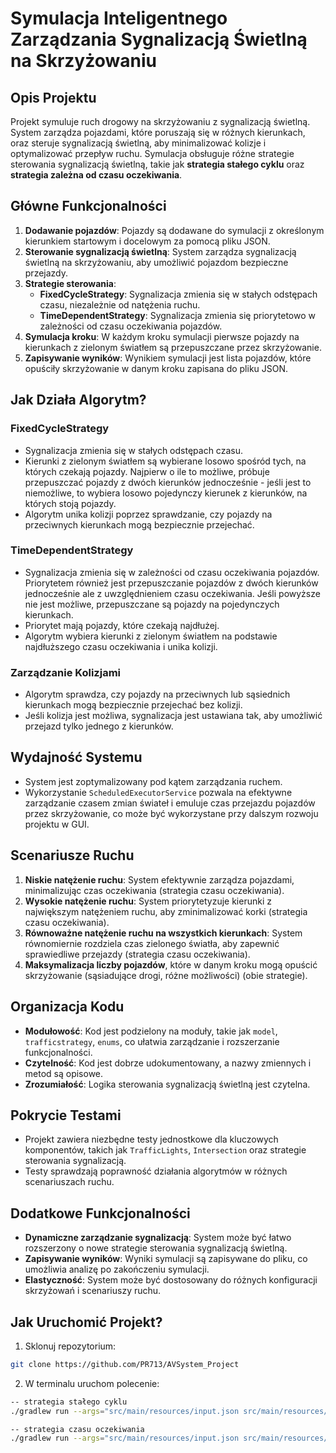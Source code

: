# Symulacja Inteligentnego Zarządzania Sygnalizacją Świetlną na Skrzyżowaniu

## Opis Projektu

Projekt symuluje ruch drogowy na skrzyżowaniu z sygnalizacją świetlną. System zarządza pojazdami, które poruszają się w różnych kierunkach, oraz steruje sygnalizacją świetlną, aby minimalizować kolizje i optymalizować przepływ ruchu. Symulacja obsługuje różne strategie sterowania sygnalizacją świetlną, takie jak **strategia stałego cyklu** oraz **strategia zależna od czasu oczekiwania**.

## Główne Funkcjonalności

1. **Dodawanie pojazdów**: Pojazdy są dodawane do symulacji z określonym kierunkiem startowym i docelowym za pomocą pliku JSON.
2. **Sterowanie sygnalizacją świetlną**: System zarządza sygnalizacją świetlną na skrzyżowaniu, aby umożliwić pojazdom bezpieczne przejazdy.
3. **Strategie sterowania**:
   - **FixedCycleStrategy**: Sygnalizacja zmienia się w stałych odstępach czasu, niezależnie od natężenia ruchu.
   - **TimeDependentStrategy**: Sygnalizacja zmienia się priorytetowo w zależności od czasu oczekiwania pojazdów.
4. **Symulacja kroku**: W każdym kroku symulacji  pierwsze pojazdy na kierunkach z zielonym światłem są przepuszczane przez skrzyżowanie.
5. **Zapisywanie wyników**: Wynikiem symulacji jest lista pojazdów, które opuściły skrzyżowanie w danym kroku zapisana do pliku JSON.

## Jak Działa Algorytm?

### FixedCycleStrategy
- Sygnalizacja zmienia się w stałych odstępach czasu.
- Kierunki z zielonym światłem są wybierane losowo spośród tych, na których czekają pojazdy. Najpierw o ile to możliwe, próbuje przepuszczać pojazdy z dwóch kierunków jednocześnie - jeśli jest to niemożliwe, to wybiera losowo pojedynczy kierunek z kierunków, na których stoją pojazdy.
- Algorytm unika kolizji poprzez sprawdzanie, czy pojazdy na przeciwnych kierunkach mogą bezpiecznie przejechać.

### TimeDependentStrategy
- Sygnalizacja zmienia się w zależności od czasu oczekiwania pojazdów. Priorytetem również jest przepuszczanie pojazdów z dwóch kierunków jednocześnie ale z uwzględnieniem czasu oczekiwania. Jeśli powyższe nie jest możliwe, przepuszczane są pojazdy na pojedynczych kierunkach.
- Priorytet mają pojazdy, które czekają najdłużej.
- Algorytm wybiera kierunki z zielonym światłem na podstawie najdłuższego czasu oczekiwania i unika kolizji.

### Zarządzanie Kolizjami
- Algorytm sprawdza, czy pojazdy na przeciwnych lub sąsiednich kierunkach mogą bezpiecznie przejechać bez kolizji.
- Jeśli kolizja jest możliwa, sygnalizacja jest ustawiana tak, aby umożliwić przejazd tylko jednego z kierunków.

## Wydajność Systemu

- System jest zoptymalizowany pod kątem zarządzania ruchem.
- Wykorzystanie `ScheduledExecutorService` pozwala na efektywne zarządzanie czasem zmian świateł i emuluje czas przejazdu pojazdów przez skrzyżowanie, co może być wykorzystane przy dalszym rozwoju projektu w GUI.

## Scenariusze Ruchu

1. **Niskie natężenie ruchu**: System efektywnie zarządza pojazdami, minimalizując czas oczekiwania (strategia czasu oczekiwania).
2. **Wysokie natężenie ruchu**: System priorytetyzuje kierunki z największym natężeniem ruchu, aby zminimalizować korki (strategia czasu oczekiwania).
3. **Równoważne natężenie ruchu na wszystkich kierunkach**: System równomiernie rozdziela czas zielonego światła, aby zapewnić sprawiedliwe przejazdy (strategia czasu oczekiwania).
4. **Maksymalizacja liczby pojazdów**, które w danym kroku mogą opuścić skrzyżowanie (sąsiadujące drogi, różne możliwości) (obie strategie).

## Organizacja Kodu

- **Modułowość**: Kod jest podzielony na moduły, takie jak `model`, `trafficstrategy`, `enums`, co ułatwia zarządzanie i rozszerzanie funkcjonalności.
- **Czytelność**: Kod jest dobrze udokumentowany, a nazwy zmiennych i metod są opisowe.
- **Zrozumiałość**: Logika sterowania sygnalizacją świetlną jest czytelna.

## Pokrycie Testami

- Projekt zawiera niezbędne testy jednostkowe dla kluczowych komponentów, takich jak `TrafficLights`, `Intersection` oraz strategie sterowania sygnalizacją.
- Testy sprawdzają poprawność działania algorytmów w różnych scenariuszach ruchu.

## Dodatkowe Funkcjonalności

- **Dynamiczne zarządzanie sygnalizacją**: System może być łatwo rozszerzony o nowe strategie sterowania sygnalizacją świetlną.
- **Zapisywanie wyników**: Wyniki symulacji są zapisywane do pliku, co umożliwia analizę po zakończeniu symulacji.
- **Elastyczność**: System może być dostosowany do różnych konfiguracji skrzyżowań i scenariuszy ruchu.

## Jak Uruchomić Projekt?

1. Sklonuj repozytorium:
```bash
git clone https://github.com/PR713/AVSystem_Project
```

2. W terminalu uruchom polecenie:

```bash
-- strategia stałego cyklu
./gradlew run --args="src/main/resources/input.json src/main/resources/output.json fixed"

-- strategia czasu oczekiwania
./gradlew run --args="src/main/resources/input.json src/main/resources/output.json time"
```
